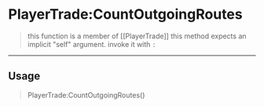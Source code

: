 # PlayerTrade:CountOutgoingRoutes
> this function is a member of [[PlayerTrade]]
> this method expects an implicit "self" argument. invoke it with `:`
-----
## Usage
> PlayerTrade:CountOutgoingRoutes()
